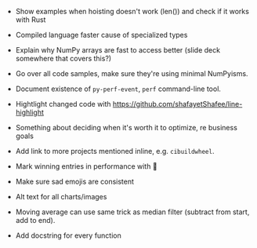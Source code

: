 * Show examples when hoisting doesn't work (len()) and check if it works with Rust
* Compiled language faster cause of specialized types

* Explain why NumPy arrays are fast to access better (slide deck somewhere that covers this?)
* Go over all code samples, make sure they're using minimal NumPyisms.
* Document existence of `py-perf-event`, `perf` command-line tool.
* Hightlight changed code with https://github.com/shafayetShafee/line-highlight
* Something about deciding when it's worth it to optimize, re business goals
* Add link to more projects mentioned inline, e.g. `cibuildwheel`.
* Mark winning entries in performance with 🥇
* Make sure sad emojis are consistent
* Alt text for all charts/images
* Moving average can use same trick as median filter (subtract from start, add to end).
* Add docstring for every function
